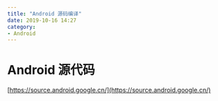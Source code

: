 ```yaml
---
title: "Android 源码编译"
date: 2019-10-16 14:27
category:
- Android
---
```


# Android 源代码
[https://source.android.google.cn/](https://source.android.google.cn/)
